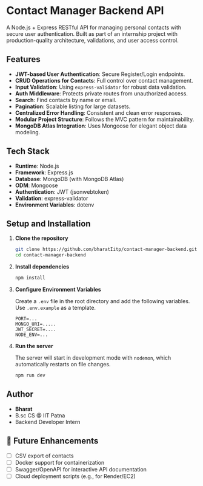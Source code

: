 # Contact Manager Backend API

A Node.js + Express RESTful API for managing personal contacts with secure user authentication. Built as part of an internship project with production-quality architecture, validations, and user access control.

## Features

- **JWT-based User Authentication**: Secure Register/Login endpoints.
- **CRUD Operations for Contacts**: Full control over contact management.
- **Input Validation**: Using `express-validator` for robust data validation.
- **Auth Middleware**: Protects private routes from unauthorized access.
- **Search**: Find contacts by name or email.
- **Pagination**: Scalable listing for large datasets.
- **Centralized Error Handling**: Consistent and clean error responses.
- **Modular Project Structure**: Follows the MVC pattern for maintainability.
- **MongoDB Atlas Integration**: Uses Mongoose for elegant object data modeling.

## Tech Stack

- **Runtime**: Node.js
- **Framework**: Express.js
- **Database**: MongoDB (with MongoDB Atlas)
- **ODM**: Mongoose
- **Authentication**: JWT (jsonwebtoken)
- **Validation**: express-validator
- **Environment Variables**: dotenv





## Setup and Installation

1.  **Clone the repository**
    ```bash
    git clone https://github.com/bharatIitp/contact-manager-backend.git
    cd contact-manager-backend
    ```

2.  **Install dependencies**
    ```bash
    npm install
    ```

3.  **Configure Environment Variables**

    Create a `.env` file in the root directory and add the following variables. Use `.env.example` as a template.

    ```env
    PORT=...
    MONGO_URI=.....
    JWT_SECRET=....
    NODE_ENV=...
    ```

4.  **Run the server**

    The server will start in development mode with `nodemon`, which automatically restarts on file changes.

    ```bash
    npm run dev
    ```

##  Author

- **Bharat**
- B.sc CS @ IIT Patna
- Backend Developer Intern

## 🏁 Future Enhancements

- [ ] CSV export of contacts
- [ ] Docker support for containerization
- [ ] Swagger/OpenAPI for interactive API documentation
- [ ] Cloud deployment scripts (e.g., for Render/EC2)
